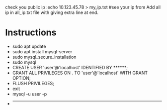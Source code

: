 check you public ip :echo  10.123.45.78 > my_ip.txt  #see your ip from
Add all ip in all_ip.txt file with giving extra line at end. 


# Instructions
- sudo apt update
- sudo apt install mysql-server
- sudo mysql_secure_installation
- sudo mysql
- CREATE USER 'user'@'localhost' IDENTIFIED BY ******;
- GRANT ALL PRIVILEGES ON . TO 'user'@'localhost' WITH GRANT OPTION;
- FLUSH PRIVILEGES;
- exit
- mysql -u user -p
- *****
